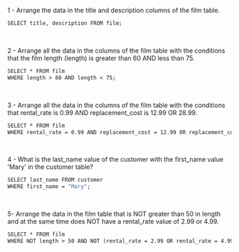 1 - Arrange the data in the title and description columns of the film table.
```1 -
SELECT title, description FROM film;
```
</br>

2 - Arrange all the data in the columns of the film table with the conditions that the film length (length) is greater than 60 AND less than 75.
```2 -
SELECT * FROM film 
WHERE length > 60 AND length < 75;
```
</br>

3 - Arrange all the data in the columns of the film table with the conditions that rental_rate is 0.99 AND replacement_cost is 12.99 OR 28.99.
```3 -
SELECT * FROM film
WHERE rental_rate = 0.99 AND replacement_cost = 12.99 OR replacement_cost = 28.99;
```
</br>

4 - What is the last_name value of the customer with the first_name value 'Mary' in the customer table?
```4 -
SELECT last_name FROM customer
WHERE first_name = "Mary";
```
</br>

5- Arrange the data in the film table that is NOT greater than 50 in length and at the same time does NOT have a rental_rate value of 2.99 or 4.99.
```5 -
SELECT * FROM film
WHERE NOT length > 50 AND NOT (rental_rate = 2.99 OR rental_rate = 4.99);
```















